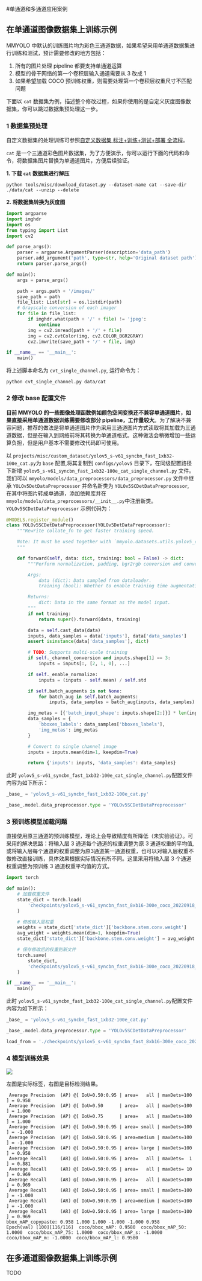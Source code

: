 #单通道和多通道应用案例

## 在单通道图像数据集上训练示例

MMYOLO 中默认的训练图片均为彩色三通道数据，如果希望采用单通道数据集进行训练和测试，预计需要修改的地方包括：

1. 所有的图片处理 pipeline 都要支持单通道运算
2. 模型的骨干网络的第一个卷积层输入通道需要从 3 改成 1
3. 如果希望加载 COCO 预训练权重，则需要处理第一个卷积层权重尺寸不匹配问题

下面以 `cat` 数据集为例，描述整个修改过程，如果你使用的是自定义灰度图像数据集，你可以跳过数据集预处理这一步。

### 1 数据集预处理

自定义数据集的处理训练可参照[自定义数据集 标注+训练+测试+部署 全流程](../recommended_topics/labeling_to_deployment_tutorials.md)。

`cat` 是一个三通道彩色图片数据集，为了方便演示，你可以运行下面的代码和命令，将数据集图片替换为单通道图片，方便后续验证。

**1. 下载 `cat` 数据集进行解压**

```shell
python tools/misc/download_dataset.py --dataset-name cat --save-dir ./data/cat --unzip --delete
```

**2. 将数据集转换为灰度图**

```python
import argparse
import imghdr
import os
from typing import List
import cv2

def parse_args():
    parser = argparse.ArgumentParser(description='data_path')
    parser.add_argument('path', type=str, help='Original dataset path')
    return parser.parse_args()

def main():
    args = parse_args()

    path = args.path + '/images/'
    save_path = path
    file_list: List[str] = os.listdir(path)
    # Grayscale conversion of each imager
    for file in file_list:
        if imghdr.what(path + '/' + file) != 'jpeg':
            continue
        img = cv2.imread(path + '/' + file)
        img = cv2.cvtColor(img, cv2.COLOR_BGR2GRAY)
        cv2.imwrite(save_path + '/' + file, img)

if __name__ == '__main__':
    main()
```

将上述脚本命名为 `cvt_single_channel.py`, 运行命令为：

```shell
python cvt_single_channel.py data/cat
```

### 2 修改 base 配置文件

**目前 MMYOLO 的一些图像处理函数例如颜色空间变换还不兼容单通道图片，如果直接采用单通道数据训练需要修改部分 pipeline，工作量较大**。为了解决不兼容问题，推荐的做法是将单通道图片作为采用三通道图片方式读取将其加载为三通道数据，但是在输入到网络前将其转换为单通道格式。这种做法会稍微增加一些运算负担，但是用户基本不需要修改代码即可使用。

以 `projects/misc/custom_dataset/yolov5_s-v61_syncbn_fast_1xb32-100e_cat.py`为 `base` 配置,将其复制到 `configs/yolov5` 目录下，在同级配置路径下新增 `yolov5_s-v61_syncbn_fast_1xb32-100e_cat_single_channel.py` 文件。 我们可以 `mmyolo/models/data_preprocessors/data_preprocessor.py` 文件中继承 `YOLOv5DetDataPreprocessor` 并命名新类为 `YOLOv5SCDetDataPreprocessor`, 在其中将图片转成单通道，添加依赖库并在`mmyolo/models/data_preprocessors/__init__.py`中注册新类。 `YOLOv5SCDetDataPreprocessor` 示例代码为：

```python
@MODELS.register_module()
class YOLOv5SCDetDataPreprocessor(YOLOv5DetDataPreprocessor):
    """Rewrite collate_fn to get faster training speed.

    Note: It must be used together with `mmyolo.datasets.utils.yolov5_collate`
    """

    def forward(self, data: dict, training: bool = False) -> dict:
        """Perform normalization, padding, bgr2rgb conversion and convert to single channel image based on ``DetDataPreprocessor``.

        Args:
            data (dict): Data sampled from dataloader.
            training (bool): Whether to enable training time augmentation.

        Returns:
            dict: Data in the same format as the model input.
        """
        if not training:
            return super().forward(data, training)

        data = self.cast_data(data)
        inputs, data_samples = data['inputs'], data['data_samples']
        assert isinstance(data['data_samples'], dict)

        # TODO: Supports multi-scale training
        if self._channel_conversion and inputs.shape[1] == 3:
            inputs = inputs[:, [2, 1, 0], ...]

        if self._enable_normalize:
            inputs = (inputs - self.mean) / self.std

        if self.batch_augments is not None:
            for batch_aug in self.batch_augments:
                inputs, data_samples = batch_aug(inputs, data_samples)

        img_metas = [{'batch_input_shape': inputs.shape[2:]}] * len(inputs)
        data_samples = {
            'bboxes_labels': data_samples['bboxes_labels'],
            'img_metas': img_metas
        }

        # Convert to single channel image
        inputs = inputs.mean(dim=1, keepdim=True)

        return {'inputs': inputs, 'data_samples': data_samples}
```

此时 `yolov5_s-v61_syncbn_fast_1xb32-100e_cat_single_channel.py`配置文件内容为如下所示：

```python
_base_ = 'yolov5_s-v61_syncbn_fast_1xb32-100e_cat.py'

_base_.model.data_preprocessor.type = 'YOLOv5SCDetDataPreprocessor'
```

### 3 预训练模型加载问题

直接使用原三通道的预训练模型，理论上会导致精度有所降低（未实验验证）。可采用的解决思路：将输入层 3 通道每个通道的权重调整为原 3 通道权重的平均值, 或将输入层每个通道的权重调整为原3通道某一通道权重，也可以对输入层权重不做修改直接训练，具体效果根据实际情况有所不同。这里采用将输入层 3 个通道权重调整为预训练 3 通道权重平均值的方式。

```python
import torch

def main():
    # 加载权重文件
    state_dict = torch.load(
        'checkpoints/yolov5_s-v61_syncbn_fast_8xb16-300e_coco_20220918_084700-86e02187.pth'
    )

    # 修改输入层权重
    weights = state_dict['state_dict']['backbone.stem.conv.weight']
    avg_weight = weights.mean(dim=1, keepdim=True)
    state_dict['state_dict']['backbone.stem.conv.weight'] = avg_weight

    # 保存修改后的权重到新文件
    torch.save(
        state_dict,
        'checkpoints/yolov5_s-v61_syncbn_fast_8xb16-300e_coco_20220918_084700-86e02187_single_channel.pth'
    )

if __name__ == '__main__':
    main()
```

此时 `yolov5_s-v61_syncbn_fast_1xb32-100e_cat_single_channel.py`配置文件内容为如下所示：

```python
_base_ = 'yolov5_s-v61_syncbn_fast_1xb32-100e_cat.py'

_base_.model.data_preprocessor.type = 'YOLOv5SCDetDataPreprocessor'

load_from = './checkpoints/yolov5_s-v61_syncbn_fast_8xb16-300e_coco_20220918_084700-86e02187_single_channel.pth'
```

### 4 模型训练效果

<img src="https://raw.githubusercontent.com/landhill/mmyolo/main/resources/cat_single_channel_test.jpeg"/>

左图是实际标签，右图是目标检测结果。

```shell
 Average Precision  (AP) @[ IoU=0.50:0.95 | area=   all | maxDets=100 ] = 0.958
 Average Precision  (AP) @[ IoU=0.50      | area=   all | maxDets=100 ] = 1.000
 Average Precision  (AP) @[ IoU=0.75      | area=   all | maxDets=100 ] = 1.000
 Average Precision  (AP) @[ IoU=0.50:0.95 | area= small | maxDets=100 ] = -1.000
 Average Precision  (AP) @[ IoU=0.50:0.95 | area=medium | maxDets=100 ] = -1.000
 Average Precision  (AP) @[ IoU=0.50:0.95 | area= large | maxDets=100 ] = 0.958
 Average Recall     (AR) @[ IoU=0.50:0.95 | area=   all | maxDets=  1 ] = 0.881
 Average Recall     (AR) @[ IoU=0.50:0.95 | area=   all | maxDets= 10 ] = 0.969
 Average Recall     (AR) @[ IoU=0.50:0.95 | area=   all | maxDets=100 ] = 0.969
 Average Recall     (AR) @[ IoU=0.50:0.95 | area= small | maxDets=100 ] = -1.000
 Average Recall     (AR) @[ IoU=0.50:0.95 | area=medium | maxDets=100 ] = -1.000
 Average Recall     (AR) @[ IoU=0.50:0.95 | area= large | maxDets=100 ] = 0.969
bbox_mAP_copypaste: 0.958 1.000 1.000 -1.000 -1.000 0.958
Epoch(val) [100][116/116]  coco/bbox_mAP: 0.9580  coco/bbox_mAP_50: 1.0000  coco/bbox_mAP_75: 1.0000  coco/bbox_mAP_s: -1.0000  coco/bbox_mAP_m: -1.0000  coco/bbox_mAP_l: 0.9580
```

## 在多通道图像数据集上训练示例

TODO
